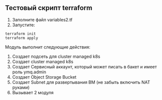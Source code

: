 ## Тестовый скрипт terraform 


1) Заполните файл variables2.tf
2) Запустите:

```
terraform init
terraform apply
```

Модуль выполнит следующие действия:
1) Создает подсеть для cluster managed k8s
2) Создает cluster managed k8s
3) Создает Сервисный аккаунт, который может писать в бакет и имеет роль ymq.admin
4) Создает Object Storage Bucket
5) Создает Subnet для развертывания ВМ (не забыть включить NAT руками)
6) Вызывает 2 модуля
